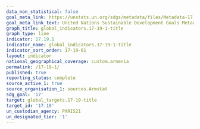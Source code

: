 ```yaml
---
data_non_statistical: false
goal_meta_link: https://unstats.un.org/sdgs/metadata/files/Metadata-17-19-01.pdf
goal_meta_link_text: United Nations Sustainable Development Goals Metadata (pdf 468kB)
graph_title: global_indicators.17-19-1-title
graph_type: line
indicator: 17.19.1
indicator_name: global_indicators.17-19-1-title
indicator_sort_order: 17-19-01
layout: indicator
national_geographical_coverage: custom.armenia
permalink: /17-19-1/
published: true
reporting_status: complete
source_active_1: true
source_organisation_1: sources.Armstat
sdg_goal: '17'
target: global_targets.17-19-title
target_id: '17.19'
un_custodian_agency: PARIS21
un_designated_tier: '1'
---
```


